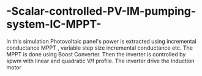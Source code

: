 # -Scalar-controlled-PV-IM-pumping-system-IC-MPPT-
In this simulation Photovoltaic panel's power is extracted using incremental conductance MPPT , variable step size incremental conductance etc. The MPPT is done using Boost Converter. Then the inverter is controlled by spwm with linear and quadratic V/f profile. The inverter drive the Induction motor
